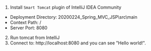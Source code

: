 1. Install `Smart Tomcat` plugin of IntelliJ IDEA Community
  - Deployment Directory: 20200224_Spring_MVC_JSP\src\main
  - Context Path: /
  - Server Port: 8080
2. Run tomcat from IntelliJ
3. Connect to: http://localhost:8080 and you can see "Hello world!".